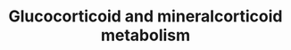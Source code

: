 ---
annotations:
- id: PW:0000070
  parent: classic metabolic pathway
  type: Pathway Ontology
  value: C21-steroid hormone biosynthetic pathway
authors:
- Mkutmon
- MaintBot
- DeSl
- Eweitz
description: Pathway should be updated after [https://www.wikipathways.org/index.php/Pathway:WP237
  Human version] is curated.
last-edited: 2021-05-28
organisms:
- Bos taurus
redirect_from:
- /index.php/Pathway:WP3175
- /instance/WP3175
revision: null
schema-jsonld:
- '@context': https://schema.org/
  '@id': https://wikipathways.github.io/pathways/WP3175.html
  '@type': Dataset
  creator:
    '@type': Organization
    name: WikiPathways
  description: Pathway should be updated after [https://www.wikipathways.org/index.php/Pathway:WP237
    Human version] is curated.
  keywords:
  - (R)20-hydroxysteroid Dh
  - 11-Deoxycorticosterone
  - 17-OH-progesterone
  - 17a-OH-pregnenolone
  - 18-Hydroxycorticosterone
  - 20b-Hydroxysteroid Dh
  - 3-Oxo-5b-Steroid Dh
  - 3B-OH-delta-Steroid Dh
  - 3a-Hydroxysteroid Dh
  - Aldosterone
  - Androgen Synthesis and Metabolism
  - CYP11A1
  - CYP11B2
  - CYP17A1
  - CYP21A2
  - Cholesterol
  - Cholesterol Biosynthesis
  - Corticosterone
  - Corticosterone 18-Monooxy
  - Cortisol
  - Cortisone
  - Cortisone beta-reductase
  - Cortolone
  - HSD11B1
  - HSD11B2
  - HSD3B
  - Pregnanediol
  - Pregnenolone
  - Progesterone
  - Steroid Hormone Signaling
  license: CC0
  name: Glucocorticoid and mineralcorticoid metabolism
seo: CreativeWork
title: Glucocorticoid and mineralcorticoid metabolism
wpid: WP3175
---